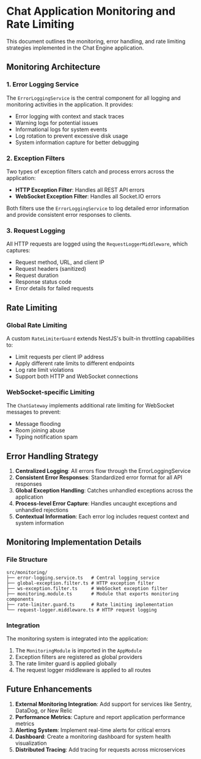 # Chat Application Monitoring and Rate Limiting

This document outlines the monitoring, error handling, and rate limiting strategies implemented in the Chat Engine application.

## Monitoring Architecture

### 1. Error Logging Service

The `ErrorLoggingService` is the central component for all logging and monitoring activities in the application. It provides:

- Error logging with context and stack traces
- Warning logs for potential issues
- Informational logs for system events
- Log rotation to prevent excessive disk usage
- System information capture for better debugging

### 2. Exception Filters

Two types of exception filters catch and process errors across the application:

- **HTTP Exception Filter**: Handles all REST API errors
- **WebSocket Exception Filter**: Handles all Socket.IO errors

Both filters use the `ErrorLoggingService` to log detailed error information and provide consistent error responses to clients.

### 3. Request Logging

All HTTP requests are logged using the `RequestLoggerMiddleware`, which captures:

- Request method, URL, and client IP
- Request headers (sanitized)
- Request duration
- Response status code
- Error details for failed requests

## Rate Limiting

### Global Rate Limiting

A custom `RateLimiterGuard` extends NestJS's built-in throttling capabilities to:

- Limit requests per client IP address
- Apply different rate limits to different endpoints
- Log rate limit violations
- Support both HTTP and WebSocket connections

### WebSocket-specific Limiting

The `ChatGateway` implements additional rate limiting for WebSocket messages to prevent:
- Message flooding
- Room joining abuse
- Typing notification spam

## Error Handling Strategy

1. **Centralized Logging**: All errors flow through the ErrorLoggingService
2. **Consistent Error Responses**: Standardized error format for all API responses
3. **Global Exception Handling**: Catches unhandled exceptions across the application
4. **Process-level Error Capture**: Handles uncaught exceptions and unhandled rejections
5. **Contextual Information**: Each error log includes request context and system information

## Monitoring Implementation Details

### File Structure

```
src/monitoring/
├── error-logging.service.ts   # Central logging service
├── global-exception.filter.ts # HTTP exception filter
├── ws-exception.filter.ts     # WebSocket exception filter
├── monitoring.module.ts       # Module that exports monitoring components
├── rate-limiter.guard.ts      # Rate limiting implementation
└── request-logger.middleware.ts # HTTP request logging
```

### Integration

The monitoring system is integrated into the application:

1. The `MonitoringModule` is imported in the `AppModule`
2. Exception filters are registered as global providers
3. The rate limiter guard is applied globally
4. The request logger middleware is applied to all routes

## Future Enhancements

1. **External Monitoring Integration**: Add support for services like Sentry, DataDog, or New Relic
2. **Performance Metrics**: Capture and report application performance metrics
3. **Alerting System**: Implement real-time alerts for critical errors
4. **Dashboard**: Create a monitoring dashboard for system health visualization
5. **Distributed Tracing**: Add tracing for requests across microservices 